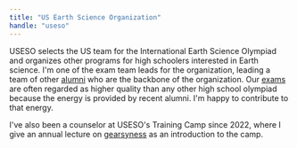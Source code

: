 ```yaml
---
title: "US Earth Science Organization"
handle: "useso"
---
```


USESO selects the US team for the International Earth Science Olympiad and organizes other programs for high schoolers interested in Earth science. I'm one of the exam team leads for the organization, leading a team of other <a href="/projects/ieso">alumni</a> who are the backbone of the organization. Our <a href="https://www.useso.org/resources/past-exams/">exams</a> are often regarded as higher quality than any other high school olympiad because the energy is provided by recent alumni. I'm happy to contribute to that energy.

I've also been a counselor at USESO's Training Camp since 2022, where I give an annual lecture on <a href="https://www.lesswrong.com/posts/B7P97C27rvHPz3s9B/gears-in-understanding">gearsyness</a> as an introduction to the camp. 